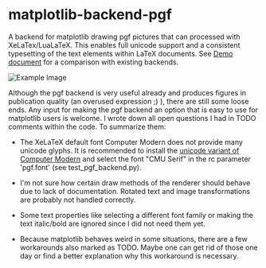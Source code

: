 matplotlib-backend-pgf
======================

A backend for matplotlib drawing pgf pictures that can processed with XeLaTex/LuaLaTeX. This enables full unicode support and a consistent typesetting of the text elements within LaTeX documents. See [Demo document](https://github.com/pwuertz/matplotlib-backend-pgf/raw/master/demo/demo.pdf) for a comparison with existing backends.

![Example Image](https://github.com/pwuertz/matplotlib-backend-pgf/raw/master/demo/figure-pgf.png)

Although the pgf backend is very useful already and produces figures in publication quality (an overused expression ;) ), there are still some loose ends. Any input for making the pgf backend an option that is easy to use for matplotlib users is welcome. I wrote down all open questions I had in TODO comments within the code. To summarize them:

* The XeLaTeX default font Computer Modern does not provide many unicode glyphs. It is recommended to install the [unicode variant of Computer Modern](http://sourceforge.net/projects/cm-unicode/) and select the font "CMU Serif" in the rc parameter 'pgf.font' (see test_pgf_backend.py).

* I'm not sure how certain draw methods of the renderer should behave due to lack of documentation. Rotated text and image transformations are probably not handled correctly.

* Some text properties like selecting a different font family or making the text italic/bold are ignored since I did not need them yet.

* Because matplotlib behaves weird in some situations, there are a few workarounds also marked as TODO. Maybe one can get rid of those one day or find a better explanation why this workaround is necessary.
